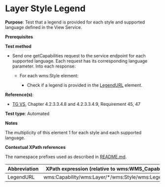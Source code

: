 # Layer Style Legend

**Purpose**: Test that a legend is provided for each style and supported language defined in the View Service.

**Prerequisites**

**Test method**

* Send one getCapabilities request to the service endpoint for each supported language. Each request has its corresponding language parameter. Into each response:

  * For each wms:Style element:

    * Check if a legend is provided in the [LegendURL](#legend) element.

**Reference(s)**:
* [TG VS](./README.md#ref_TG_VS), Chapter 4.2.3.3.4.8 and 4.2.3.3.4.9, Requirement 45, 47

**Test type**: Automated

**Notes**

The multiplicity of this element 1 for each style and each supported language.

**Contextual XPath references**

The namespace prefixes used as described in [README.md](./README.md#namespaces).

Abbreviation                                               |  XPath expression (relative to wms:WMS_Capabilities)
---------------------------------------------------------- | -------------------------------------------------------------------------
LegendURL <a name="legend"></a> | wms:Capability/wms:Layer/*/wms:Style/wms:LegendURL
